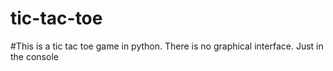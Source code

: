 # tic-tac-toe
#This is a tic tac toe game in python. There is no graphical interface. Just in the console